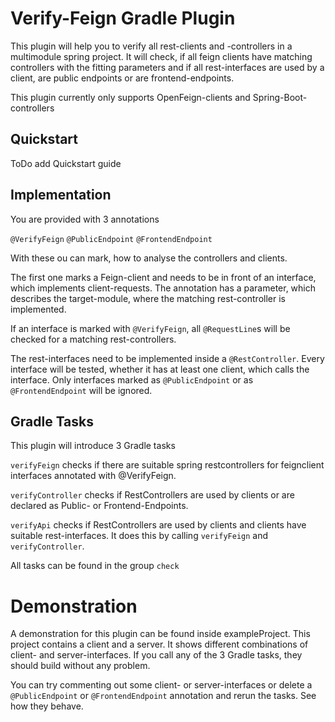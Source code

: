 # Verify-Feign Gradle Plugin
This plugin will help you to verify all rest-clients and -controllers 
in a multimodule spring project. It will check, if all feign clients have matching 
controllers with the fitting parameters and if all rest-interfaces are used by a 
client, are public endpoints or are frontend-endpoints.

This plugin currently only supports OpenFeign-clients and Spring-Boot-controllers

## Quickstart

ToDo add Quickstart guide

## Implementation

You are provided with 3 annotations

 ``@VerifyFeign``
 ``@PublicEndpoint``
 ``@FrontendEndpoint``

With these ou can mark, how to analyse the controllers and clients.

The first one marks a Feign-client and needs to be in front of an interface, which
implements client-requests. The annotation has a parameter, which describes the 
target-module, where the matching rest-controller is implemented. 

If an interface is marked with ``@VerifyFeign``, all ``@RequestLine``s will be 
checked for a matching rest-controllers. 

The rest-interfaces need to be implemented inside a ``@RestController``. Every 
interface will be tested, whether it has at least one client, which calls the 
interface. Only interfaces marked as ``@PublicEndpoint`` or as ``@FrontendEndpoint``
will be ignored.

## Gradle Tasks

This plugin will introduce 3 Gradle tasks

``verifyFeign`` checks if there are suitable spring restcontrollers for feignclient 
interfaces annotated with @VerifyFeign.

``verifyController`` checks if RestControllers are used by clients or are declared 
as Public- or Frontend-Endpoints.

``verifyApi`` checks if RestControllers are used by clients and clients have suitable 
rest-interfaces. It does this by calling ``verifyFeign`` and ``verifyController``.

All tasks can be found in the group `check`

# Demonstration

A demonstration for this plugin can be found inside exampleProject. This project 
contains a client and a server. It shows different combinations of client- and 
server-interfaces. If you call any of the 3 Gradle tasks, they should build without
any problem. 

You can try commenting out some client- or server-interfaces or delete 
a ``@PublicEndpoint`` or ``@FrontendEndpoint`` annotation and rerun the tasks. 
See how they behave. 
